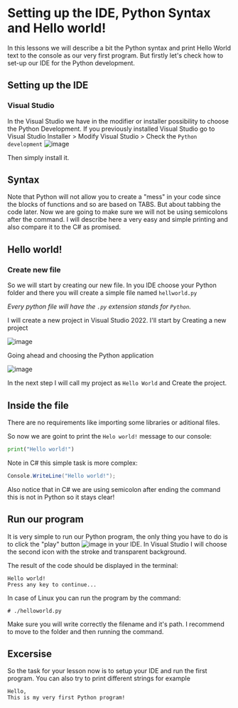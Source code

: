 # Setting up the IDE, Python Syntax and Hello world!

In this lessons we will describe a bit the Python syntax and print Hello World text to the console as our very first program.
But firstly let's check how to set-up our IDE for the Python development.

## Setting up the IDE

### Visual Studio
In the Visual Studio we have in the modifier or installer possibility to choose the Python Development. If you previously installed Visual Studio go to Visual Studio Installer > Modify Visual Studio > Check the `Python development`
![image](https://user-images.githubusercontent.com/57287296/206917063-edf40a60-775d-4746-8229-d0b3d7157d89.png)

Then simply install it.

## Syntax

Note that Python will not allow you to create a "mess" in your code since the blocks of functions and so are based on TABS. But about tabbing the code later. Now we are going to make sure we will not be using semicolons after the command. I will describe here a very easy and simple printing and also compare it to the C# as promised.

## Hello world!

### Create new file

So we will start by creating our new file. In you IDE choose your Python folder and there you will create a simple file named `hellworld.py`

*Every python file will have the `.py` extension stands for `Python`.*

I will create a new project in Visual Studio 2022.
I'll start by Creating a new project

![image](https://user-images.githubusercontent.com/57287296/206917176-e35a1fb0-c0a4-417f-a0fc-11989b0a23f8.png)

Going ahead and choosing the Python application

![image](https://user-images.githubusercontent.com/57287296/206917223-02087aa1-5dd5-4020-a536-eac909677305.png)

In the next step I will call my project as `Hello World` and Create the project.

## Inside the file

There are no requirements like importing some libraries or aditional files.

So now we are goint to print the `Helo world!` message to our console:
```python
print("Hello world!")
```

Note in C# this simple task is more complex:

```csharp
Console.WriteLine("Hello world!");
```

Also notice that in C# we are using semicolon after ending the command this is not in Python so it stays clear!

## Run our program

It is very simple to run our Python program, the only thing you have to do is to click the "play" button ![image](https://user-images.githubusercontent.com/57287296/206917341-aed82890-a2d8-48d0-83fd-f61b9c4cc397.png)
 in your IDE. In Visual Studio I will choose the second icon with the stroke and transparent background. 
 
 The result of the code should be displayed in the terminal: 
 ```
 Hello world!
 Press any key to continue...
 ```
 
 In case of Linux you can run the program by the command:
 ```
 # ./helloworld.py
 ```
 Make sure you will write correctly the filename and it's path. I recommend to move to the folder and then running the command.

## Excersise

So the task for your lesson now is to setup your IDE and run the first program. You can also try to print different strings for example
```
Hello,
This is my very first Python program!
```
